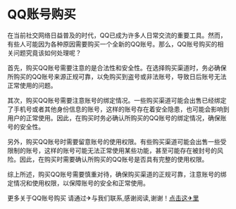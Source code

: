 # QQ账号购买

在当前社交网络日益普及的时代，QQ已成为许多人日常交流的重要工具。然而，有些人可能因为各种原因需要购买一个全新的QQ账号。那么，QQ账号购买的相关问题究竟该如何处理呢？

首先，购买QQ账号需要注意的是合法性和安全性。在选择购买渠道时，务必确保所购买的QQ账号来源正规可靠，以免购买到盗号或非法账号，导致日后账号无法正常使用的问题。

其次，购买QQ账号需要注意账号的绑定情况。一些购买渠道可能会出售已经绑定了手机号或者其他身份信息的账号，这样的账号存在着安全隐患，也可能会影响到用户的正常使用。因此，在购买时务必确认所购买的QQ账号的绑定情况，确保账号的安全性。

另外，购买QQ账号时需要留意账号的使用权限。有些购买渠道可能会出售一些受限制的账号，这样的账号可能无法正常使用某些功能，甚至可能存在被封号的风险。因此，在购买时需要确认所购买的QQ账号是否具有完整的使用权限。

综上所述，购买QQ账号需要慎重对待，确保购买渠道的正规可靠，注意账号的绑定情况和使用权限，以保障账号的安全和正常使用。

更多关于QQ账号购买 请通过✈与我们联系,感谢阅读,谢谢！[点击这✈里](https://t.me/lm999bot)